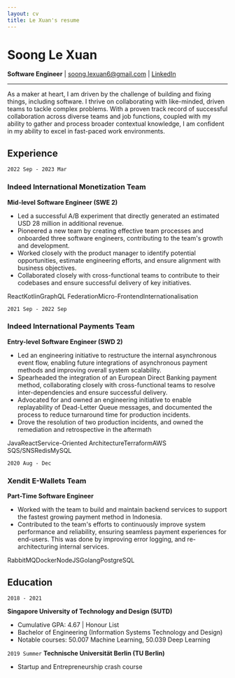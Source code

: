 ```yaml
---
layout: cv
title: Le Xuan's resume
---
```

# Soong Le Xuan 
__Software Engineer__ \| [soong.lexuan6@gmail.com](soong.lexuan6@gmail.com) \| [LinkedIn](https://linkedin.com/in/le-xuan-soong-81687818b)

------

As a maker at heart, I am driven by the challenge of building and fixing things, including software. I thrive on collaborating with like-minded, driven teams to tackle complex problems. With a proven track record of successful collaboration across diverse teams and job functions, coupled with my ability to gather and process broader contextual knowledge, I am confident in my ability to excel in fast-paced work environments. 

## Experience

`2022 Sep - 2023 Mar`
### Indeed International Monetization Team
__Mid-level Software Engineer (SWE 2)__

- Led a successful A/B experiment that directly generated an estimated USD 28 million in additional revenue.
- Pioneered a new team by creating effective team processes and onboarded three software engineers, contributing to the team's growth and development.
- Worked closely with the product manager to identify potential opportunities, estimate engineering efforts, and ensure alignment with business objectives.
- Collaborated closely with cross-functional teams to contribute to their codebases and ensure successful delivery of key initiatives.
<div class="chips">
<span class="chip">React</span><span class="chip">Kotlin</span><span class="chip">GraphQL Federation</span><span class="chip">Micro-Frontend</span><span class="chip">Internationalisation</span>
</div>

`2021 Sep - 2022 Sep`
### Indeed International Payments Team
__Entry-level Software Engineer (SWD 2)__

- Led an engineering initiative to restructure the internal asynchronous event flow, enabling future integrations of asynchronous payment methods and improving overall system scalability.
- Spearheaded the integration of an European Direct Banking payment method, collaborating closely with cross-functional teams to resolve inter-dependencies and ensure successful delivery.
- Advocated for and owned an engineering initiative to enable replayability of Dead-Letter Queue messages, and documented the process to reduce turnaround time for production incidents.
- Drove the resolution of two production incidents, and owned the remediation and retrospective in the aftermath

<div class="chips">
<span class="chip">Java</span><span class="chip">React</span><span class="chip">Service-Oriented Architecture</span><span class="chip">Terraform</span><span class="chip">AWS SQS/SNS</span><span class="chip">Redis</span><span class="chip">MySQL</span>
</div>

`2020 Aug - Dec`
### Xendit E-Wallets Team
__Part-Time Software Engineer__
- Worked with the team to build and maintain backend services to support the fastest growing payment method in Indonesia.
- Contributed to the team's efforts to continuously improve system performance and reliability, ensuring seamless payment experiences for end-users. This was done by improving error logging, and re-architecturing internal services. 

<div class="chips">
<span class="chip">RabbitMQ</span><span class="chip">Docker</span><span class="chip">NodeJS</span><span class="chip">Golang</span><span class="chip">PostgreSQL</span>
</div>

<!-- ---------- -->

## Education

`2018 - 2021`

__Singapore University of Technology and Design (SUTD)__

- Cumulative GPA: 4.67 \| Honour List
- Bachelor of Engineering (Information Systems Technology and Design)
- Notable courses: 50.007 Machine Learning, 50.039 Deep Learning

`2019 Summer`
__Technische Universität Berlin (TU Berlin)__

- Startup and Entrepreneurship crash course
 
<!--
`2010 - 2015`
__Dunman High School__

- Rank Point: 87.5 \| H3 Mathematics: Merit
- GCE A-Level (Integrated Programme) -->


<!-- ### Footer

Last updated: 23 Mar 2023 -->


